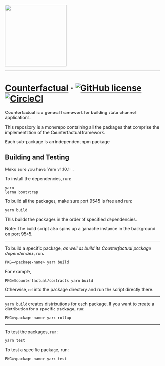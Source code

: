 <img src="https://static1.squarespace.com/static/59ee6243268b96cc1fb2b14a/t/5af73bca1ae6cf80fc1cc250/1529369816810" width="200px" height="200px"/>

---

# [Counterfactual](https://counterfactual.com) &middot; [![GitHub license](https://img.shields.io/badge/license-MIT-blue.svg)](https://github.com/facebook/react/blob/master/LICENSE)[![CircleCI](https://circleci.com/gh/counterfactual/monorepo.svg?style=svg&circle-token=adc9e1576b770585a350141b2a90fc3d68bc048c)](https://circleci.com/gh/counterfactual/monorepo)

Counterfactual is a general framework for building state channel applications.

This repository is a monorepo containing all the packages that comprise the implementation of the Counterfactual framework.

Each sub-package is an independent npm package.

## Building and Testing

Make sure you have Yarn v1.10.1+.

To install the dependencies, run:

```shell
yarn
lerna bootstrap
```

To build all the packages, make sure port 9545 is free and run:

```shell
yarn build
```

This builds the packages in the order of specified dependencies.

Note: The build script also spins up a ganache instance in the background on port 9545.

---

To build a specific package, _as well as build its Counterfactual package dependencies_, run:

```shell
PKG=<package-name> yarn build
```

For example,

```shell
PKG=@counterfactual/contracts yarn build
```

Otherwise, `cd` into the package directory and run the script directly there.

---

`yarn build` creates distributions for each package. If you want to create a distribution for a specific package, run:

```shell
PKG=<package-name> yarn rollup
```

---

To test the packages, run:

```shell
yarn test
```

To test a specific package, run:

```shell
PKG=<package-name> yarn test
```
